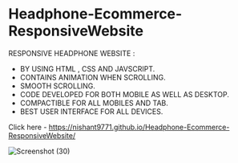 # Headphone-Ecommerce-ResponsiveWebsite

RESPONSIVE HEADPHONE WEBSITE :
  * BY USING HTML , CSS AND JAVSCRIPT.
  * CONTAINS ANIMATION WHEN SCROLLING.
  * SMOOTH SCROLLING.
  * CODE DEVELOPED FOR BOTH MOBILE AS WELL AS DESKTOP.
  * COMPACTIBLE FOR ALL MOBILES AND TAB.
  * BEST USER INTERFACE FOR ALL DEVICES.

Click here - https://nishant9771.github.io/Headphone-Ecommerce-ResponsiveWebsite/

![Screenshot (30)](https://github.com/user-attachments/assets/fe76b079-be3b-4313-9e63-a063a3877732)
    
  
